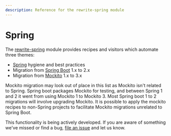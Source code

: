 ```yaml
---
description: Reference for the rewrite-spring module
---
```


# Spring

The [rewrite-spring](https://github.com/openrewrite/rewrite-spring/) module provides recipes and visitors which automate three themes:

* [Spring](https://spring.io/) hygiene and best practices
* Migration from [Spring Boot](https://spring.io/projects/spring-boot) 1.x to 2.x
* Migration from [Mockito](https://site.mockito.org/) 1.x to 3.x 

Mockito migration may look out of place in this list as Mockito isn't related to Spring. Spring boot packages Mockito for testing, and between Spring 1 and 2 it went from using Mockito 1 to Mockito 3. Most Spring boot 1 to 2 migrations will involve upgrading Mockito. It is possible to apply the mockito recipes to non-Spring projects to facilitate Mockito migrations unrelated to Spring Boot. 

This functionality is being actively developed.
If you are aware of something we've missed or find a bug, [file an issue](https://github.com/openrewrite/rewrite-spring/issues) and let us know.

